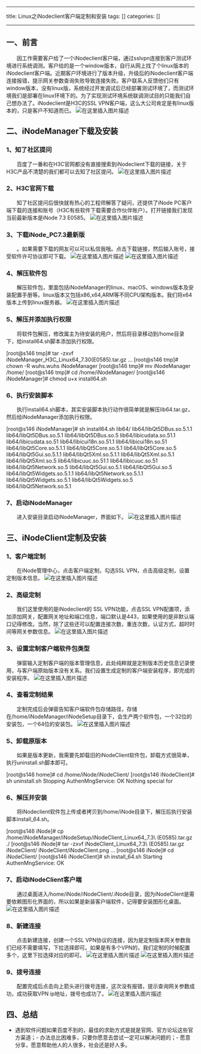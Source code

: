 
--- 
title:  Linux之iNodeclient客户端定制和安装 
tags: []
categories: [] 

---
## 一、前言

  因工作需要客户给了一个iNodeclient客户端，通过sslvpn连接到客户测试环境进行系统调测。客户给的是一个window版本，自行从网上找了个linux版本的iNodeclient客户端。近期客户环境进行了版本升级，升级后的iNodeclient客户端连接报错，提示网关参数查询失败导致连接失败。客户联系人反馈他们只有window版本，没有linux版，系统经过开发调试后已经部署测试环境了，而测试环境我们是部署在linux环境下的。为了实现测试环境系统联调测试目的只能我们自己想办法了。iNodeclient是H3C的SSL VPN客户端，这么大公司肯定是有linux版本的，只是客户不知道而已。 <img src="https://img-blog.csdnimg.cn/f9df7dbf40c34b859b8f75e045dcb9c3.png" alt="在这里插入图片描述">

## 二、iNodeManager下载及安装

### 1、知了社区提问

  百度了一番和在H3C官网都没有直接搜索到iNodeclient下载的链接，关于H3C产品不清楚的我们都可以去知了社区提问。 <img src="https://img-blog.csdnimg.cn/18899f5b2e3c4345b36b2dac9537af17.png" alt="在这里插入图片描述">

### 2、H3C官网下载

  知了社区提问后很快就有热心的工程师解答了疑问，还提供了iNode PC客户端下载的连接和账号（H3C有些软件下载需要合作伙伴账户）。打开链接我们发现当前最新版本是iNode 7.3 E0585。 <img src="https://img-blog.csdnimg.cn/749f006f94ba477ebfc756ddc316e8a9.png" alt="在这里插入图片描述">

### 3、下载iNode_PC7.3最新版

  。如果需要下载的网友可以可以私信我哦。点击下载链接，然后输入账号，接受软件许可协议即可下载。 <img src="https://img-blog.csdnimg.cn/347eb3e9ebe6429e8129a16e6c7eaeaa.png" alt="在这里插入图片描述"> <img src="https://img-blog.csdnimg.cn/ae1b1d9078184981af57db42299be132.png" alt="在这里插入图片描述">

### 4、解压软件包

  解压软件包，里面包括iNodeManager的linux、macOS、windows版本及安装配置手册等。linux版本又包括x86,x64,ARM等不同CPU架构版本。我们将x64版本上传到linux服务器。 <img src="https://img-blog.csdnimg.cn/0258af7e32e642bf88ea96a6fe6878a1.png" alt="在这里插入图片描述">

### 5、解压并添加执行权限

  将软件包解压，修改属主为待安装的用户，然后将目录移动到/home目录下，给install64.sh脚本添加执行权限。

>  
 [root@s146 tmp]# tar -zxvf iNodeManager_H3C_Linux64_7.30(E0585).tar.gz … [root@s146 tmp]# chown -R wuhs.wuhs iNodeManager [root@s146 tmp]# mv iNodeManager /home/ [root@s146 tmp]# cd /home/iNodeManager/ [root@s146 iNodeManager]# chmod u+x install64.sh 


### 6、执行安装脚本

  执行install64.sh脚本，其实安装脚本执行动作很简单就是解压lib64.tar.gz，然后给iNodeManager添加执行权限。

>  
 [root@s146 iNodeManager]# sh install64.sh lib64/ lib64/libQt5DBus.so.5.1.1 lib64/libQt5DBus.so.5.1 lib64/libQt5DBus.so.5 lib64/libicudata.so.51.1 lib64/libicudata.so.51 lib64/libicui18n.so.51.1 lib64/libicui18n.so.51 lib64/libQt5Core.so.5.1.1 lib64/libQt5Core.so.5.1 lib64/libQt5Core.so.5 lib64/libQt5Gui.so.5.1.1 lib64/libQt5Xml.so.5.1.1 lib64/libQt5Xml.so.5.1 lib64/libQt5Xml.so.5 lib64/libicuuc.so.51.1 lib64/libicuuc.so.51 lib64/libQt5Network.so.5 lib64/libQt5Gui.so.5.1 lib64/libQt5Gui.so.5 lib64/libQt5Widgets.so.5.1.1 lib64/libQt5Network.so.5.1.1 lib64/libQt5Widgets.so.5.1 lib64/libQt5Widgets.so.5 lib64/libQt5Network.so.5.1 


### 7、启动iNodeManager

  进入安装目录启动iNodeManager，界面如下。 <img src="https://img-blog.csdnimg.cn/b979535186534abb8f45180f6459e9a4.png" alt="在这里插入图片描述">

## 三、iNodeClient定制及安装

### 1、客户端定制

  在iNode管理中心，点击客户端定制，勾选SSL VPN，点击高级定制，设置定制版本信息。 <img src="https://img-blog.csdnimg.cn/529e085a153a48e68f400e65dac9c160.png" alt="在这里插入图片描述">

### 2、高级定制

  我们这里使用的是iNodeclient的 SSL VPN功能，点击SSL VPN配置项，添加添加网关，配置网关地址和端口信息，端口默认是443，如果使用的是非默认端口记得修改。当然，除了这些还可以配置连接次数，重连次数，认证方式，超时时间等网关参数信息。 <img src="https://img-blog.csdnimg.cn/238ad7db9a6041428ea4cb56182c0c7a.png" alt="在这里插入图片描述">

### 3、设置定制客户端软件包类型

  弹窗输入定制客户端的版本管理信息，此处纯粹就是定制版本历史信息记录使用，与客户端原始版本没有关系。我们设置生成定制的客户端安装程序，即完成的安装程序。 <img src="https://img-blog.csdnimg.cn/5beece78b0f543e8ba75df862f650479.png" alt="在这里插入图片描述">

### 4、查看定制结果

  定制完成后会弹窗告知客户端软件包存储路径，存储在/home/iNodeManager/iNodeSetup目录下，会生产两个软件包，一个32位的安装包，一个64位的安装包。 <img src="https://img-blog.csdnimg.cn/0d9fe00efff0442fa65c8ac3a76fdba4.png" alt="在这里插入图片描述">

### 5、卸载原版本

  如果是版本更新，我需要先卸载旧的iNodeClient软件包，卸载方式很简单，执行uninstall.sh脚本即可。

>  
 [root@s146 home]# cd /home/iNode/iNodeClient/ [root@s146 iNodeClient]# sh uninstall.sh Stopping AuthenMngService: OK Nothing special for 


### 6、解压并安装

  将iNodeclient软件包上传或者拷贝到/home/iNode目录下，解压后执行安装脚本install_64.sh。

>  
 [root@s146 iNode]# cp /home/iNodeManager/iNodeSetup/iNodeClient_Linux64_7.3\ (E0585).tar.gz ./ [root@s146 iNode]# tar -zxvf iNodeClient_Linux64_7.3\ (E0585).tar.gz iNodeClient/ iNodeClient/iNodeClient.png … [root@s146 iNode]# cd iNodeClient/ [root@s146 iNodeClient]# sh install_64.sh Starting AuthenMngService: OK 


### 7、启动iNodeClient客户端

  通过桌面进入/home/iNode/iNodeClient/.iNode目录，因为iNodeClient是需要依赖图形化界面的，所以如果是新装客户端软件，记得要安装图形化桌面。 <img src="https://img-blog.csdnimg.cn/a8ad0492aac544cd8466e4e9e80c4d86.png" alt="在这里插入图片描述">

### 8、新建连接

  点击新建连接，创建一个SSL VPN协议的连接，因为是定制版本网关参数我们已经不需要填写，下拉选择即可。如果是有多个VPN的，我们定制的时候配置多个，这里下拉选择对应的即可。 <img src="https://img-blog.csdnimg.cn/5f69591faf0f4e018af6008ba590a80e.png" alt="在这里插入图片描述"> <img src="https://img-blog.csdnimg.cn/4a88d6c9cdea4dbab02a7d7ccdc34555.png" alt="在这里插入图片描述">

### 9、拨号连接

  配置完成后点击向上箭头进行拨号连接，这次没有报错，提示查询网关参数成功，成功获取VPN ip地址，拨号也成功了。 <img src="https://img-blog.csdnimg.cn/51549d09711b4fd6a05fcf23b5ab89be.png" alt="在这里插入图片描述">

## 四、总结
- 遇到软件问题如果百度不到的，最佳的求助方式是就是官网、官方论坛这些官方渠道；- 办法总比困难多，只要你愿意去尝试一定可以解决问题的；- 愿意分享，愿意帮助他人的人很多，社会还是好人多。